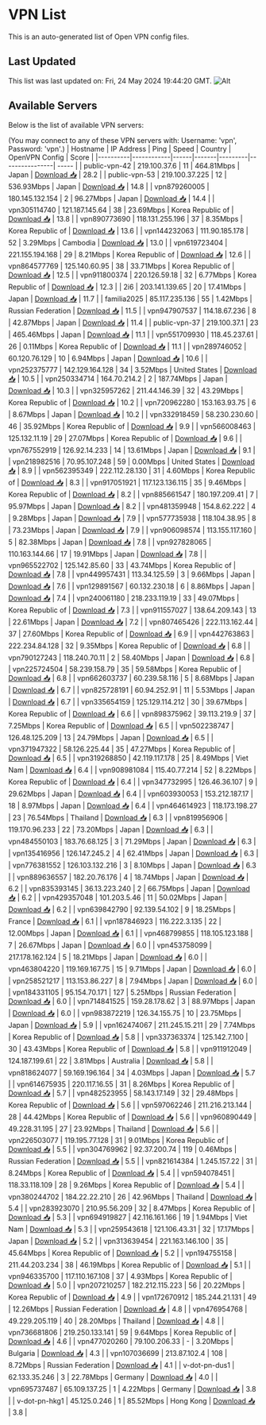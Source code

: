 # VPN List

This is an auto-generated list of Open VPN config files.

## Last Updated

This list was last updated on: Fri, 24 May 2024 19:44:20 GMT.
![Alt](https://repobeats.axiom.co/api/embed/186b98318ef1479477931607c1ad7d823f12451f.svg "Repobeats analytics image")

## Available Servers

Below is the list of available VPN servers:

(You may connect to any of these VPN servers with: Username: 'vpn', Password: 'vpn'.)
| Hostname | IP Address | Ping | Speed | Country | OpenVPN Config | Score |
|----------|------------|------|-------|---------|----------------| ----- |
| public-vpn-42 | 219.100.37.6 | 11 | 464.81Mbps | Japan | [Download 📥](./configs/server_0_JP.ovpn) | 28.2 |
| public-vpn-53 | 219.100.37.225 | 12 | 536.93Mbps | Japan | [Download 📥](./configs/server_1_JP.ovpn) | 14.8 |
| vpn879260005 | 180.145.132.154 | 2 | 96.27Mbps | Japan | [Download 📥](./configs/server_2_JP.ovpn) | 14.4 |
| vpn305114740 | 121.187.145.64 | 38 | 23.69Mbps | Korea Republic of | [Download 📥](./configs/server_3_KR.ovpn) | 13.8 |
| vpn890773690 | 118.131.255.196 | 37 | 8.35Mbps | Korea Republic of | [Download 📥](./configs/server_4_KR.ovpn) | 13.6 |
| vpn144232063 | 111.90.185.178 | 52 | 3.29Mbps | Cambodia | [Download 📥](./configs/server_5_KH.ovpn) | 13.0 |
| vpn619723404 | 221.155.194.168 | 29 | 8.21Mbps | Korea Republic of | [Download 📥](./configs/server_6_KR.ovpn) | 12.6 |
| vpn864577769 | 125.140.60.95 | 38 | 33.71Mbps | Korea Republic of | [Download 📥](./configs/server_7_KR.ovpn) | 12.5 |
| vpn911800374 | 220.126.59.18 | 32 | 6.77Mbps | Korea Republic of | [Download 📥](./configs/server_8_KR.ovpn) | 12.3 |
| 2i6 | 203.141.139.65 | 20 | 17.41Mbps | Japan | [Download 📥](./configs/server_9_JP.ovpn) | 11.7 |
| familia2025 | 85.117.235.136 | 55 | 1.42Mbps | Russian Federation | [Download 📥](./configs/server_10_RU.ovpn) | 11.5 |
| vpn947907537 | 114.18.67.236 | 8 | 42.87Mbps | Japan | [Download 📥](./configs/server_11_JP.ovpn) | 11.4 |
| public-vpn-37 | 219.100.37.1 | 23 | 465.46Mbps | Japan | [Download 📥](./configs/server_12_JP.ovpn) | 11.1 |
| vpn551709930 | 118.45.237.61 | 26 | 0.11Mbps | Korea Republic of | [Download 📥](./configs/server_13_KR.ovpn) | 11.1 |
| vpn289746052 | 60.120.76.129 | 10 | 6.94Mbps | Japan | [Download 📥](./configs/server_14_JP.ovpn) | 10.6 |
| vpn252375777 | 142.129.164.128 | 34 | 3.52Mbps | United States | [Download 📥](./configs/server_15_US.ovpn) | 10.5 |
| vpn250334714 | 164.70.214.2 | 2 | 187.74Mbps | Japan | [Download 📥](./configs/server_16_JP.ovpn) | 10.3 |
| vpn325957262 | 211.44.146.39 | 32 | 43.29Mbps | Korea Republic of | [Download 📥](./configs/server_17_KR.ovpn) | 10.2 |
| vpn720962280 | 153.163.93.75 | 6 | 8.67Mbps | Japan | [Download 📥](./configs/server_18_JP.ovpn) | 10.2 |
| vpn332918459 | 58.230.230.60 | 46 | 35.92Mbps | Korea Republic of | [Download 📥](./configs/server_19_KR.ovpn) | 9.9 |
| vpn566008463 | 125.132.11.19 | 29 | 27.07Mbps | Korea Republic of | [Download 📥](./configs/server_20_KR.ovpn) | 9.6 |
| vpn767552919 | 126.92.14.233 | 14 | 13.61Mbps | Japan | [Download 📥](./configs/server_21_JP.ovpn) | 9.1 |
| vpn218982516 | 70.95.107.248 | 59 | 0.00Mbps | United States | [Download 📥](./configs/server_22_US.ovpn) | 8.9 |
| vpn562395349 | 222.112.28.130 | 31 | 4.60Mbps | Korea Republic of | [Download 📥](./configs/server_23_KR.ovpn) | 8.3 |
| vpn917051921 | 117.123.136.115 | 35 | 9.46Mbps | Korea Republic of | [Download 📥](./configs/server_24_KR.ovpn) | 8.2 |
| vpn885661547 | 180.197.209.41 | 7 | 95.97Mbps | Japan | [Download 📥](./configs/server_25_JP.ovpn) | 8.2 |
| vpn481359948 | 154.8.62.222 | 4 | 9.28Mbps | Japan | [Download 📥](./configs/server_26_JP.ovpn) | 7.9 |
| vpn577735938 | 118.104.38.95 | 8 | 73.23Mbps | Japan | [Download 📥](./configs/server_27_JP.ovpn) | 7.9 |
| vpn906098574 | 113.155.117.160 | 5 | 82.38Mbps | Japan | [Download 📥](./configs/server_28_JP.ovpn) | 7.8 |
| vpn927828065 | 110.163.144.66 | 17 | 19.91Mbps | Japan | [Download 📥](./configs/server_29_JP.ovpn) | 7.8 |
| vpn965522702 | 125.142.85.60 | 33 | 43.74Mbps | Korea Republic of | [Download 📥](./configs/server_30_KR.ovpn) | 7.8 |
| vpn449957431 | 113.34.125.59 | 3 | 9.66Mbps | Japan | [Download 📥](./configs/server_31_JP.ovpn) | 7.6 |
| vpn129891567 | 60.132.230.18 | 6 | 8.86Mbps | Japan | [Download 📥](./configs/server_32_JP.ovpn) | 7.4 |
| vpn240061180 | 218.233.119.19 | 33 | 49.07Mbps | Korea Republic of | [Download 📥](./configs/server_33_KR.ovpn) | 7.3 |
| vpn911557027 | 138.64.209.143 | 13 | 22.61Mbps | Japan | [Download 📥](./configs/server_34_JP.ovpn) | 7.2 |
| vpn807465426 | 222.113.162.44 | 37 | 27.60Mbps | Korea Republic of | [Download 📥](./configs/server_35_KR.ovpn) | 6.9 |
| vpn442763863 | 222.234.84.128 | 32 | 9.35Mbps | Korea Republic of | [Download 📥](./configs/server_36_KR.ovpn) | 6.8 |
| vpn790127243 | 118.240.70.11 | 2 | 58.40Mbps | Japan | [Download 📥](./configs/server_37_JP.ovpn) | 6.8 |
| vpn225724504 | 58.239.158.79 | 35 | 59.58Mbps | Korea Republic of | [Download 📥](./configs/server_38_KR.ovpn) | 6.8 |
| vpn662603737 | 60.239.58.116 | 5 | 8.68Mbps | Japan | [Download 📥](./configs/server_39_JP.ovpn) | 6.7 |
| vpn825728191 | 60.94.252.91 | 11 | 5.53Mbps | Japan | [Download 📥](./configs/server_40_JP.ovpn) | 6.7 |
| vpn335654159 | 125.129.114.212 | 30 | 39.67Mbps | Korea Republic of | [Download 📥](./configs/server_41_KR.ovpn) | 6.6 |
| vpn898375962 | 39.113.219.9 | 37 | 7.25Mbps | Korea Republic of | [Download 📥](./configs/server_42_KR.ovpn) | 6.5 |
| vpn502238747 | 126.48.125.209 | 13 | 24.79Mbps | Japan | [Download 📥](./configs/server_43_JP.ovpn) | 6.5 |
| vpn371947322 | 58.126.225.44 | 35 | 47.27Mbps | Korea Republic of | [Download 📥](./configs/server_44_KR.ovpn) | 6.5 |
| vpn319268850 | 42.119.117.178 | 25 | 8.49Mbps | Viet Nam | [Download 📥](./configs/server_45_VN.ovpn) | 6.4 |
| vpn908981084 | 115.40.77.214 | 52 | 8.22Mbps | Korea Republic of | [Download 📥](./configs/server_46_KR.ovpn) | 6.4 |
| vpn347732995 | 126.46.36.107 | 9 | 29.62Mbps | Japan | [Download 📥](./configs/server_47_JP.ovpn) | 6.4 |
| vpn603930053 | 153.212.187.17 | 18 | 8.97Mbps | Japan | [Download 📥](./configs/server_48_JP.ovpn) | 6.4 |
| vpn464614923 | 118.173.198.27 | 23 | 76.54Mbps | Thailand | [Download 📥](./configs/server_49_TH.ovpn) | 6.3 |
| vpn819956906 | 119.170.96.233 | 22 | 73.20Mbps | Japan | [Download 📥](./configs/server_50_JP.ovpn) | 6.3 |
| vpn484550103 | 183.76.68.125 | 3 | 71.29Mbps | Japan | [Download 📥](./configs/server_51_JP.ovpn) | 6.3 |
| vpn135416956 | 126.147.245.2 | 4 | 62.41Mbps | Japan | [Download 📥](./configs/server_52_JP.ovpn) | 6.3 |
| vpn776381552 | 126.103.132.216 | 3 | 8.10Mbps | Japan | [Download 📥](./configs/server_53_JP.ovpn) | 6.3 |
| vpn889636557 | 182.20.76.176 | 4 | 18.74Mbps | Japan | [Download 📥](./configs/server_54_JP.ovpn) | 6.2 |
| vpn835393145 | 36.13.223.240 | 2 | 66.75Mbps | Japan | [Download 📥](./configs/server_55_JP.ovpn) | 6.2 |
| vpn429357048 | 101.203.5.46 | 11 | 50.02Mbps | Japan | [Download 📥](./configs/server_56_JP.ovpn) | 6.2 |
| vpn639842790 | 92.139.54.102 | 9 | 18.25Mbps | France | [Download 📥](./configs/server_57_FR.ovpn) | 6.1 |
| vpn187846923 | 116.222.3.135 | 22 | 12.00Mbps | Japan | [Download 📥](./configs/server_58_JP.ovpn) | 6.1 |
| vpn468799855 | 118.105.123.188 | 7 | 26.67Mbps | Japan | [Download 📥](./configs/server_59_JP.ovpn) | 6.0 |
| vpn453758099 | 217.178.162.124 | 5 | 18.21Mbps | Japan | [Download 📥](./configs/server_60_JP.ovpn) | 6.0 |
| vpn463804220 | 119.169.167.75 | 15 | 9.71Mbps | Japan | [Download 📥](./configs/server_61_JP.ovpn) | 6.0 |
| vpn258521217 | 113.153.86.227 | 8 | 7.94Mbps | Japan | [Download 📥](./configs/server_62_JP.ovpn) | 6.0 |
| vpn184331105 | 95.154.70.171 | 127 | 5.25Mbps | Russian Federation | [Download 📥](./configs/server_63_RU.ovpn) | 6.0 |
| vpn714841525 | 159.28.178.62 | 3 | 88.97Mbps | Japan | [Download 📥](./configs/server_64_JP.ovpn) | 6.0 |
| vpn983872219 | 126.34.155.75 | 10 | 23.75Mbps | Japan | [Download 📥](./configs/server_65_JP.ovpn) | 5.9 |
| vpn162474067 | 211.245.15.211 | 29 | 7.74Mbps | Korea Republic of | [Download 📥](./configs/server_66_KR.ovpn) | 5.8 |
| vpn337363374 | 125.142.7.100 | 30 | 43.43Mbps | Korea Republic of | [Download 📥](./configs/server_67_KR.ovpn) | 5.8 |
| vpn911912049 | 124.187.199.61 | 22 | 3.81Mbps | Australia | [Download 📥](./configs/server_68_AU.ovpn) | 5.8 |
| vpn818624077 | 59.169.196.164 | 34 | 4.03Mbps | Japan | [Download 📥](./configs/server_69_JP.ovpn) | 5.7 |
| vpn614675935 | 220.117.16.55 | 31 | 8.26Mbps | Korea Republic of | [Download 📥](./configs/server_70_KR.ovpn) | 5.7 |
| vpn482523955 | 58.143.17.149 | 32 | 29.48Mbps | Korea Republic of | [Download 📥](./configs/server_71_KR.ovpn) | 5.6 |
| vpn597062246 | 211.216.213.144 | 28 | 44.42Mbps | Korea Republic of | [Download 📥](./configs/server_72_KR.ovpn) | 5.6 |
| vpn960890449 | 49.228.31.195 | 27 | 23.92Mbps | Thailand | [Download 📥](./configs/server_73_TH.ovpn) | 5.6 |
| vpn226503077 | 119.195.77.128 | 31 | 9.01Mbps | Korea Republic of | [Download 📥](./configs/server_74_KR.ovpn) | 5.5 |
| vpn304769962 | 92.37.200.74 | 119 | 0.46Mbps | Russian Federation | [Download 📥](./configs/server_75_RU.ovpn) | 5.5 |
| vpn821614384 | 1.245.157.22 | 31 | 8.24Mbps | Korea Republic of | [Download 📥](./configs/server_76_KR.ovpn) | 5.4 |
| vpn594078451 | 118.33.118.109 | 28 | 9.26Mbps | Korea Republic of | [Download 📥](./configs/server_77_KR.ovpn) | 5.4 |
| vpn380244702 | 184.22.22.210 | 26 | 42.96Mbps | Thailand | [Download 📥](./configs/server_78_TH.ovpn) | 5.4 |
| vpn283923070 | 210.95.56.209 | 32 | 8.47Mbps | Korea Republic of | [Download 📥](./configs/server_79_KR.ovpn) | 5.3 |
| vpn694919827 | 42.116.161.166 | 19 | 1.94Mbps | Viet Nam | [Download 📥](./configs/server_80_VN.ovpn) | 5.3 |
| vpn259543618 | 121.106.43.31 | 32 | 17.17Mbps | Japan | [Download 📥](./configs/server_81_JP.ovpn) | 5.2 |
| vpn313639454 | 221.163.146.100 | 35 | 45.64Mbps | Korea Republic of | [Download 📥](./configs/server_82_KR.ovpn) | 5.2 |
| vpn194755158 | 211.44.203.234 | 38 | 46.19Mbps | Korea Republic of | [Download 📥](./configs/server_83_KR.ovpn) | 5.1 |
| vpn946335700 | 117.110.167.108 | 37 | 4.93Mbps | Korea Republic of | [Download 📥](./configs/server_84_KR.ovpn) | 5.0 |
| vpn207210257 | 182.212.115.223 | 56 | 20.22Mbps | Korea Republic of | [Download 📥](./configs/server_85_KR.ovpn) | 4.9 |
| vpn172670912 | 185.244.21.131 | 49 | 12.26Mbps | Russian Federation | [Download 📥](./configs/server_86_RU.ovpn) | 4.8 |
| vpn476954768 | 49.229.205.119 | 40 | 28.20Mbps | Thailand | [Download 📥](./configs/server_87_TH.ovpn) | 4.8 |
| vpn736681806 | 219.250.133.141 | 59 | 9.64Mbps | Korea Republic of | [Download 📥](./configs/server_88_KR.ovpn) | 4.6 |
| vpn477020260 | 79.100.206.33 | - | 3.20Mbps | Bulgaria | [Download 📥](./configs/server_89_BG.ovpn) | 4.3 |
| vpn107036699 | 213.87.102.4 | 108 | 8.72Mbps | Russian Federation | [Download 📥](./configs/server_90_RU.ovpn) | 4.1 |
| v-dot-pn-dus1 | 62.133.35.246 | 3 | 22.78Mbps | Germany | [Download 📥](./configs/server_91_DE.ovpn) | 4.0 |
| vpn695737487 | 65.109.137.25 | 1 | 4.22Mbps | Germany | [Download 📥](./configs/server_92_DE.ovpn) | 3.8 |
| v-dot-pn-hkg1 | 45.125.0.246 | 1 | 85.52Mbps | Hong Kong | [Download 📥](./configs/server_93_HK.ovpn) | 3.8 |
